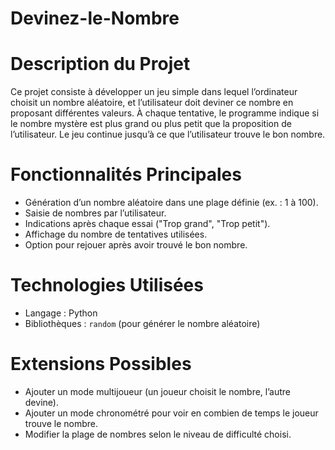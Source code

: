 # Devinez-le-Nombre 

# Description du Projet
Ce projet consiste à développer un jeu simple dans lequel l’ordinateur choisit un nombre aléatoire, et l’utilisateur doit deviner ce nombre en proposant différentes valeurs. À chaque tentative, le programme indique si le nombre mystère est plus grand ou plus petit que la proposition de l’utilisateur. Le jeu continue jusqu’à ce que l’utilisateur trouve le bon nombre.  

# **Fonctionnalités Principales**  
- Génération d’un nombre aléatoire dans une plage définie (ex. : 1 à 100).  
- Saisie de nombres par l’utilisateur.  
- Indications après chaque essai ("Trop grand", "Trop petit").  
- Affichage du nombre de tentatives utilisées.  
- Option pour rejouer après avoir trouvé le bon nombre.  

# **Technologies Utilisées**  
- Langage : Python  
- Bibliothèques : `random` (pour générer le nombre aléatoire)  

# **Extensions Possibles**  
- Ajouter un mode multijoueur (un joueur choisit le nombre, l’autre devine).  
- Ajouter un mode chronométré pour voir en combien de temps le joueur trouve le nombre.  
- Modifier la plage de nombres selon le niveau de difficulté choisi.  